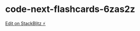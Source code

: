 # code-next-flashcards-6zas2z

[Edit on StackBlitz ⚡️](https://stackblitz.com/edit/code-next-flashcards-6zas2z)